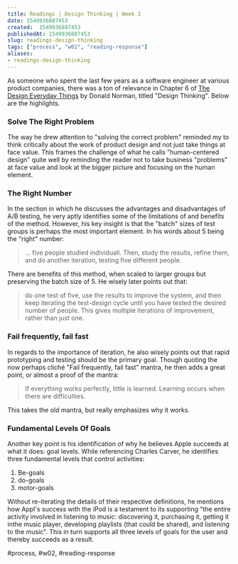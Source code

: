 ```yaml
---
title: Readings | Design Thinking | Week 2
date: 1549936887453
created:  1549936887453
publishedAt: 1549936887453
slug: readings-design-thinking
tags: ["process", "w02", "reading-response"]
aliases:
- readings-design-thinking
---
```


As someone who spent the last few years as a software engineer at various product companies, there was a ton of relevance in Chapter 6 of [The Design Everyday Things](https://www.amazon.com/Design-Everyday-Things-Donald-Norman/dp/1452654123) by Donald Norman, titled "Design Thinking". Below are the highlights.

### Solve The Right Problem

The way he drew attention to "solving the correct problem" reminded my to think critically about the work of product design and not just take things at face value. This frames the challenge of what he calls "human-centered design" quite well by reminding the reader not to take business "problems" at face value and look at the bigger picture and focusing on the human element.

### The Right Number

In the section in which he discusses the advantages and disadvantages of A/B testing, he very aptly identifies some of the limitations of and benefits of the method. However, his key insight is that the "batch" sizes of test groups is perhaps the most important element. In his words about 5 being the "right" number:

> ... five people studied individuall. Then, study the results, refine them, and do another iteration, testing five different people.

There are benefits of this method, when scaled to larger groups but preserving the batch size of 5. He wisely later points out that:

> do one test of five, use the results to improve the system, and then keep iterating the test-design cycle until you have tested the desired number of people. This gives multiple iterations of improvement, rather than just one.

### Fail frequently, fail fast

In regards to the importance of iteration, he also wisely points out that rapid prototyping and testing should be the primary goal. Though quoting the now perhaps cliché "Fail frequently, fail fast" mantra, he then adds a great point, or almost a proof of the mantra:

> If everything works perfectly, little is learned. Learning occurs when there are difficulties.

This takes the old mantra, but really emphasizes why it works.

### Fundamental Levels Of Goals

Another key point is his identification of why he believes Apple succeeds at what it does: goal levels. While referencing Charles Carver, he identifies three fundamental levels that control activities:

1. Be-goals
2. do-goals
3. motor-goals

Without re-iterating the details of their respective definitions, he mentions how Appl's success with the iPod is a testament to its supporting "the entire activity involved in listening to music: discovering it, purchasing it, getting it inthe music player, developing playlists (that could be shared), and listening to the music". This in turn supports all three levels of goals for the user and thereby succeeds as a result.

#process, #w02, #reading-response
